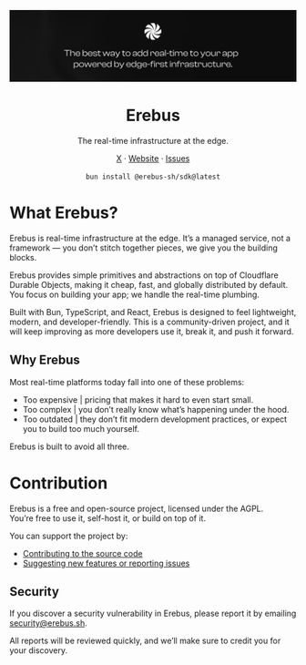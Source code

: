 ![Erebus](./assets/Banner%20-%20Github%20-%201.png)

<h1 align="center" style="font-size:2em; font-weight:bold;">
  <b>Erebus</b>
</h1>
<p align="center">
  The real-time infrastructure at the edge.
</p>
<p align="center">
  <a href="https://x.com/ErebusGlobe">X</a> · <a href="https://erebus.sh">Website</a> · <a href="https://github.com/erebus-sh/erebus/issues">Issues</a>
</p>

<p align="center">
  <code>bun install @erebus-sh/sdk@latest</code>
</p>

# What Erebus?

Erebus is real-time infrastructure at the edge.
It’s a managed service, not a framework — you don’t stitch together pieces, we give you the building blocks.

Erebus provides simple primitives and abstractions on top of Cloudflare Durable Objects, making it cheap, fast, and globally distributed by default. You focus on building your app; we handle the real-time plumbing.

Built with Bun, TypeScript, and React, Erebus is designed to feel lightweight, modern, and developer-friendly. This is a community-driven project, and it will keep improving as more developers use it, break it, and push it forward.

## Why Erebus

Most real-time platforms today fall into one of these problems:

- Too expensive | pricing that makes it hard to even start small.
- Too complex | you don’t really know what’s happening under the hood.
- Too outdated | they don’t fit modern development practices, or expect you to build too much yourself.

Erebus is built to avoid all three.

# Contribution

Erebus is a free and open-source project, licensed under the AGPL.  
You’re free to use it, self-host it, or build on top of it.

You can support the project by:

- [Contributing to the source code](./CONTRIBUTING.md)
- [Suggesting new features or reporting issues](https://github.com/erebus-sh/erebus/issues)

## Security

If you discover a security vulnerability in Erebus, please report it by emailing [security@erebus.sh](mailto:security@erebus.sh).

All reports will be reviewed quickly, and we’ll make sure to credit you for your discovery.
